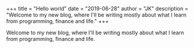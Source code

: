 +++
title = "Hello world"
date = "2019-06-28"
author = "JK"
description = "Welcome to my new blog, where I'll be writing mostly about what I learn from programming, finance and life."
+++

Welcome to my new blog, where I'll be writing mostly about what I learn from programming, finance and life.
